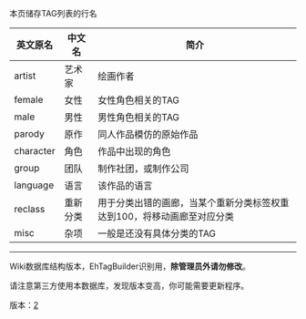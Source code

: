 ﻿本页储存TAG列表的行名

| 英文原名 | 中文名 | 简介 |
| --- | --- | --- |
| artist | 艺术家 | 绘画作者 |
| female | 女性 | 女性角色相关的TAG |
| male | 男性 | 男性角色相关的TAG |
| parody | 原作 | 同人作品模仿的原始作品 |
| character | 角色 | 作品中出现的角色 |
| group | 团队 | 制作社团，或制作公司 |
| language | 语言 | 该作品的语言 |
| reclass | 重新分类 | 用于分类出错的画廊，当某个重新分类标签权重达到100，将移动画廊至对应分类 |
| misc | 杂项 | 一般是还没有具体分类的TAG |

***
Wiki数据库结构版本，EhTagBuilder识别用，**除管理员外请勿修改**。

请注意第三方使用本数据库，发现版本变高，你可能需要更新程序。

版本：<a href="ETB_wiki-version">2</a>